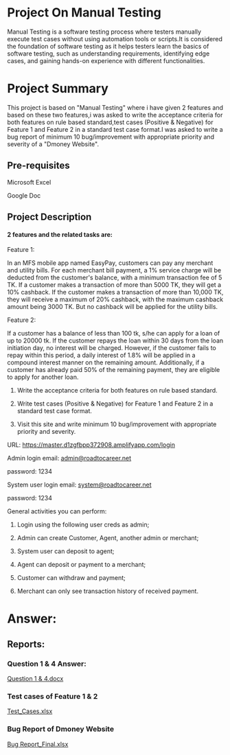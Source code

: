# Project On Manual Testing
Manual Testing is a software testing process where testers manually execute test cases without using automation tools or scripts.It is considered the foundation of software testing as it helps testers learn the basics of software testing, such as understanding requirements, identifying edge cases, and gaining hands-on experience with different functionalities.
# Project Summary
This project is based on "Manual Testing" where i have given 2 features and based on these two features,i was asked to write the acceptance criteria for both features on rule based standard,test cases (Positive & Negative) for Feature 1 and Feature 2 in a standard test case format.I was asked to write a bug report of minimum 10 bug/improvement with appropriate priority and severity of a "Dmoney Website".
## Pre-requisites

Microsoft Excel

Google Doc

## Project Description

#### 2 features and the related tasks are:

Feature 1:

In an MFS mobile app named EasyPay, customers can pay any merchant and utility bills. For each merchant bill payment, a 1% service charge will be deducted from the customer's balance, with a minimum transaction fee of 5 TK. If a customer makes a transaction of more than 5000 TK, they will get a 10% cashback. If the customer makes a transaction of more than 10,000 TK, they will receive a maximum of 20% cashback, with the maximum cashback amount being 3000 TK. But no cashback will be applied for the utility bills.

Feature 2:

If a customer has a balance of less than 100 tk, s/he can apply for a loan of up to 20000 tk. If the customer repays the loan within 30 days from the loan initiation day, no interest will be charged. However, if the customer fails to repay within this period, a daily interest of 1.8% will be applied in a compound interest manner on the remaining amount. Additionally, if a customer has already paid 50% of the remaining payment, they are eligible to apply for another loan.

1.	Write the acceptance criteria for both features on rule based standard.

2.	Write test cases (Positive & Negative) for Feature 1 and Feature 2 in a standard test case format.

3.	Visit this site and write minimum 10 bug/improvement with appropriate priority and severity.

URL: https://master.d1zgfbpp372908.amplifyapp.com/login

Admin login email: admin@roadtocareer.net

password: 1234

System user login email: system@roadtocareer.net

password: 1234

General activities you can perform:

1.	Login using the following user creds as admin;
  
2.	Admin can create Customer, Agent, another admin or merchant;
	
3.	System user can deposit to agent;
	
4.	Agent can deposit or payment to a merchant;
  
5.	Customer can withdraw and payment;
  
6.	Merchant can only see transaction history of received payment.

# Answer:

## Reports:
### Question 1 & 4 Answer:

[Question 1 & 4.docx](https://github.com/user-attachments/files/17795559/Question.1.4.docx)

### Test cases of Feature 1 & 2

[Test_Cases.xlsx](https://github.com/user-attachments/files/17795561/Test_Cases.xlsx)

### Bug Report of Dmoney Website

[Bug Report_Final.xlsx](https://github.com/user-attachments/files/17795557/Bug.Report_Final.xlsx)






